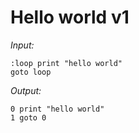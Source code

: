 # Hello world v1

*Input:*

```
:loop print "hello world"
goto loop
```

*Output:*

```
0 print "hello world"
1 goto 0
```